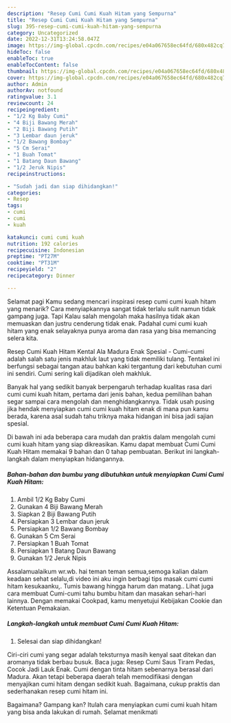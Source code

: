 ```yaml
---
description: "Resep Cumi Cumi Kuah Hitam yang Sempurna"
title: "Resep Cumi Cumi Kuah Hitam yang Sempurna"
slug: 395-resep-cumi-cumi-kuah-hitam-yang-sempurna
category: Uncategorized
date: 2022-12-31T13:24:58.047Z
image: https://img-global.cpcdn.com/recipes/e04a067658ec64fd/680x482cq70/cumi-cumi-kuah-hitam-foto-resep-utama.jpg
hideToc: false
enableToc: true
enableTocContent: false
thumbnail: https://img-global.cpcdn.com/recipes/e04a067658ec64fd/680x482cq70/cumi-cumi-kuah-hitam-foto-resep-utama.jpg
cover: https://img-global.cpcdn.com/recipes/e04a067658ec64fd/680x482cq70/cumi-cumi-kuah-hitam-foto-resep-utama.jpg
author: Admin
authorAv: notfound
ratingvalue: 3.1
reviewcount: 24
recipeingredient:
- "1/2 Kg Baby Cumi"
- "4 Biji Bawang Merah"
- "2 Biji Bawang Putih"
- "3 Lembar daun jeruk"
- "1/2 Bawang Bombay"
- "5 Cm Serai"
- "1 Buah Tomat"
- "1 Batang Daun Bawang"
- "1/2 Jeruk Nipis"
recipeinstructions:

- "Sudah jadi dan siap dihidangkan!"
categories:
- Resep
tags:
- cumi
- cumi
- kuah

katakunci: cumi cumi kuah 
nutrition: 192 calories
recipecuisine: Indonesian
preptime: "PT27M"
cooktime: "PT31M"
recipeyield: "2"
recipecategory: Dinner

---
```



Selamat pagi Kamu sedang mencari inspirasi resep cumi cumi kuah hitam yang menarik? Cara menyiapkannya sangat tidak terlalu sulit namun tidak gampang juga. Tapi Kalau salah mengolah maka hasilnya tidak akan memuaskan dan justru cenderung tidak enak. Padahal cumi cumi kuah hitam yang enak selayaknya punya aroma dan rasa yang bisa memancing selera kita.


Resep Cumi Kuah Hitam Kental Ala Madura Enak Spesial - Cumi-cumi adalah salah satu jenis makhluk laut yang tidak memiliki tulang. Tentakel ini berfungsi sebagai tangan atau bahkan kaki tergantung dari kebutuhan cumi ini sendiri. Cumi sering kali dijadikan oleh makhluk.

Banyak hal yang sedikit banyak berpengaruh terhadap kualitas rasa dari cumi cumi kuah hitam, pertama dari jenis bahan, kedua pemilihan bahan segar sampai cara mengolah dan menghidangkannya. Tidak usah pusing jika hendak menyiapkan cumi cumi kuah hitam enak di mana pun kamu berada, karena asal sudah tahu triknya maka hidangan ini bisa jadi sajian spesial.


Di bawah ini ada beberapa cara mudah dan praktis dalam mengolah cumi cumi kuah hitam yang siap dikreasikan. Kamu dapat membuat Cumi Cumi Kuah Hitam memakai 9 bahan dan 0 tahap pembuatan. Berikut ini langkah-langkah dalam menyiapkan hidangannya.

<!--inarticleads1-->

##### Bahan-bahan dan bumbu yang dibutuhkan untuk menyiapkan Cumi Cumi Kuah Hitam:

1. Ambil 1/2 Kg Baby Cumi
1. Gunakan 4 Biji Bawang Merah
1. Siapkan 2 Biji Bawang Putih
1. Persiapkan 3 Lembar daun jeruk
1. Persiapkan 1/2 Bawang Bombay
1. Gunakan 5 Cm Serai
1. Persiapkan 1 Buah Tomat
1. Persiapkan 1 Batang Daun Bawang
1. Gunakan 1/2 Jeruk Nipis


Assalamualaikum wr.wb. hai teman teman semua,semoga kalian dalam keadaan sehat selalu,di video ini aku ingin berbagi tips masak cumi cumi hitam kesukaanku,. Tumis bawang hingga harum dan matang.. Lihat juga cara membuat Cumi-cumi tahu bumbu hitam dan masakan sehari-hari lainnya. Dengan memakai Cookpad, kamu menyetujui Kebijakan Cookie dan Ketentuan Pemakaian. 

<!--inarticleads2-->

##### Langkah-langkah untuk membuat Cumi Cumi Kuah Hitam:


1. Selesai dan siap dihidangkan!

Ciri-ciri cumi yang segar adalah teksturnya masih kenyal saat ditekan dan aromanya tidak berbau busuk. Baca juga: Resep Cumi Saus Tiram Pedas, Cocok Jadi Lauk Enak. Cumi dengan tinta hitam sebenarnya berasal dari Madura. Akan tetapi beberapa daerah telah memodifikasi dengan menyajikan cumi hitam dengan sedikit kuah. Bagaimana, cukup praktis dan sederhanakan resep cumi hitam ini. 

Bagaimana? Gampang kan? Itulah cara menyiapkan cumi cumi kuah hitam yang bisa anda lakukan di rumah. Selamat menikmati
